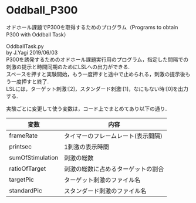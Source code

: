 # Oddball_P300
オドホール課題でP300を取得するためのプログラム（Programs to obtain P300 with Oddball Task）

OddballTask.py  
by J.Yagi 2019/06/03   
P300を誘発するためのオドホール課題実行用のプログラム，指定した間隔での刺激の提示と時間同期のためにLSLへの出力ができる.  
スペースを押すと実験開始，もう一度押すと途中で止められる，刺激の提示後もう一度押すと終了.  
LSLには，ターゲット刺激:[2]，スタンダード刺激:[1]，なにもない時:[0]を出力する.  

実験ごとに変更して使う変数は，コード上でまとめてあり以下の通り．

変数 | 内容
--- | ---
frameRate | タイマーのフレームレート(表示間隔)
printsec | 1刺激の表示時間
sumOfStimulation | 刺激の総数
ratioOfTarget | 刺激の総数に占めるターゲットの割合
targetPic | ターゲット刺激のファイル名
standardPic | スタンダード刺激のファイル名

